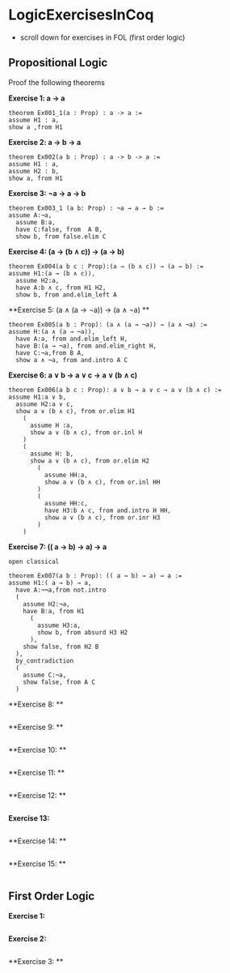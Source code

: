 # LogicExercisesInCoq

- scroll down for exercises in FOL (first order logic)  

## Propositional Logic

Proof the following theorems

**Exercise 1: a -> a**
```lean
theorem Ex001_1(a : Prop) : a -> a := 
assume H1 : a,
show a ,from H1
```

**Exercise 2: a -> b -> a**

```lean
theorem Ex002(a b : Prop) : a -> b -> a :=
assume H1 : a,
assume H2 : b,
show a, from H1
```


**Exercise 3: ¬a → a → b**

```lean
theorem Ex003_1 (a b: Prop) : ¬a → a → b :=
assume A:¬a,
  assume B:a,
  have C:false, from  A B,
  show b, from false.elim C
```

**Exercise 4: (a → (b ∧ c)) → (a → b)**
```lean
theorem Ex004(a b c : Prop):(a → (b ∧ c)) → (a → b) :=
assume H1:(a → (b ∧ c)),
  assume H2:a,
  have A:b ∧ c, from H1 H2,
  show b, from and.elim_left A
```

**Exercise 5: (a ∧ (a → ¬a)) → (a ∧ ¬a) **
```lean
theorem Ex005(a b : Prop): (a ∧ (a → ¬a)) → (a ∧ ¬a) :=
assume H:(a ∧ (a → ¬a)),
  have A:a, from and.elim_left H,
  have B:(a → ¬a), from and.elim_right H,
  have C:¬a,from B A,
  show a ∧ ¬a, from and.intro A C
```

**Exercise 6: a ∨ b → a ∨ c → a ∨ (b ∧ c)**

```lean
theorem Ex006(a b c : Prop): a ∨ b → a ∨ c → a ∨ (b ∧ c) :=
assume H1:a ∨ b,
  assume H2:a ∨ c,
  show a ∨ (b ∧ c), from or.elim H1 
    ( 
      assume H :a,
      show a ∨ (b ∧ c), from or.inl H
    )
    (
      assume H: b,
      show a ∨ (b ∧ c), from or.elim H2 
        (
          assume HH:a,
          show a ∨ (b ∧ c), from or.inl HH
        )
        (
          assume HH:c,
          have H3:b ∧ c, from and.intro H HH,
          show a ∨ (b ∧ c), from or.inr H3
        )
    ) 
```

**Exercise 7: (( a → b) → a) → a**
```lean
open classical

theorem Ex007(a b : Prop): (( a → b) → a) → a := 
assume H1:( a → b) → a,
  have A:¬¬a,from not.intro 
  (
    assume H2:¬a,
    have B:a, from H1 
      (
        assume H3:a,
        show b, from absurd H3 H2
      ),
    show false, from H2 B
  ),
  by_contradiction
  (
    assume C:¬a,
    show false, from A C
  )
```

**Exercise 8: **
```
```

**Exercise 9: **
```
```

**Exercise 10: **
```
```

**Exercise 11: **
```
```

**Exercise 12: **
```
```

**Exercise 13:**
```
```

**Exercise 14: **
```
```

**Exercise 15: **
```lean
```
## First Order Logic

**Exercise 1:**

```
```

**Exercise 2:**
```
```

**Exercise 3: **
```
```